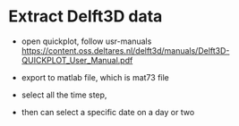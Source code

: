 # Extract Delft3D data

- open quickplot, follow usr-manuals
https://content.oss.deltares.nl/delft3d/manuals/Delft3D-QUICKPLOT_User_Manual.pdf

- export to matlab file, which is mat73 file
- select all the time step,
- then can select a specific date on a day or two
